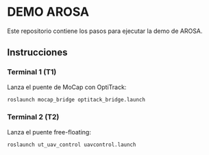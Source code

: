 # DEMO AROSA

Este repositorio contiene los pasos para ejecutar la demo de AROSA.

## Instrucciones

### Terminal 1 (T1)

Lanza el puente de MoCap con OptiTrack:

```bash
roslaunch mocap_bridge optitack_bridge.launch
```

### Terminal 2 (T2)

Lanza el puente free-floating:

```bash
roslaunch ut_uav_control uavcontrol.launch
```
